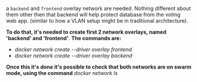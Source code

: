 a `backend` and `frontend` overlay network are needed. Nothing different about them other then that backend will help protect database from the voting web app. (similar to how a VLAN setup might be in traditional architecture).

**To do that, it's needed to create first 2 network overlays, named 'backend' and 'frontend'**.
**The commands are:** 
- *docker network create --driver overlay frontend* 
- *docker network create --driver overlay backend*

**Once this it's done it's possible to check that both networks are on swarm mode, using the command** *docker network ls*

